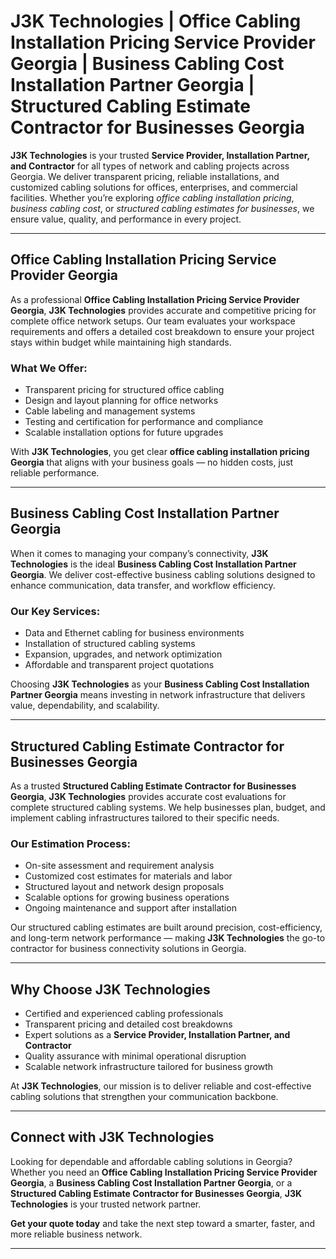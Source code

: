 # J3K Technologies | Office Cabling Installation Pricing Service Provider Georgia | Business Cabling Cost Installation Partner Georgia | Structured Cabling Estimate Contractor for Businesses Georgia

**J3K Technologies** is your trusted **Service Provider, Installation Partner, and Contractor** for all types of network and cabling projects across Georgia. We deliver transparent pricing, reliable installations, and customized cabling solutions for offices, enterprises, and commercial facilities. Whether you’re exploring *office cabling installation pricing*, *business cabling cost*, or *structured cabling estimates for businesses*, we ensure value, quality, and performance in every project.

---

## Office Cabling Installation Pricing Service Provider Georgia

As a professional **Office Cabling Installation Pricing Service Provider Georgia**, **J3K Technologies** provides accurate and competitive pricing for complete office network setups. Our team evaluates your workspace requirements and offers a detailed cost breakdown to ensure your project stays within budget while maintaining high standards.

### What We Offer:
- Transparent pricing for structured office cabling  
- Design and layout planning for office networks  
- Cable labeling and management systems  
- Testing and certification for performance and compliance  
- Scalable installation options for future upgrades  

With **J3K Technologies**, you get clear **office cabling installation pricing Georgia** that aligns with your business goals — no hidden costs, just reliable performance.

---

## Business Cabling Cost Installation Partner Georgia

When it comes to managing your company’s connectivity, **J3K Technologies** is the ideal **Business Cabling Cost Installation Partner Georgia**. We deliver cost-effective business cabling solutions designed to enhance communication, data transfer, and workflow efficiency.

### Our Key Services:
- Data and Ethernet cabling for business environments  
- Installation of structured cabling systems  
- Expansion, upgrades, and network optimization  
- Affordable and transparent project quotations  

Choosing **J3K Technologies** as your **Business Cabling Cost Installation Partner Georgia** means investing in network infrastructure that delivers value, dependability, and scalability.

---

## Structured Cabling Estimate Contractor for Businesses Georgia

As a trusted **Structured Cabling Estimate Contractor for Businesses Georgia**, **J3K Technologies** provides accurate cost evaluations for complete structured cabling systems. We help businesses plan, budget, and implement cabling infrastructures tailored to their specific needs.

### Our Estimation Process:
- On-site assessment and requirement analysis  
- Customized cost estimates for materials and labor  
- Structured layout and network design proposals  
- Scalable options for growing business operations  
- Ongoing maintenance and support after installation  

Our structured cabling estimates are built around precision, cost-efficiency, and long-term network performance — making **J3K Technologies** the go-to contractor for business connectivity solutions in Georgia.

---

## Why Choose J3K Technologies

- Certified and experienced cabling professionals  
- Transparent pricing and detailed cost breakdowns  
- Expert solutions as a **Service Provider, Installation Partner, and Contractor**  
- Quality assurance with minimal operational disruption  
- Scalable network infrastructure tailored for business growth  

At **J3K Technologies**, our mission is to deliver reliable and cost-effective cabling solutions that strengthen your communication backbone.

---

## Connect with J3K Technologies

Looking for dependable and affordable cabling solutions in Georgia? Whether you need an **Office Cabling Installation Pricing Service Provider Georgia**, a **Business Cabling Cost Installation Partner Georgia**, or a **Structured Cabling Estimate Contractor for Businesses Georgia**, **J3K Technologies** is your trusted network partner.

**Get your quote today** and take the next step toward a smarter, faster, and more reliable business network.

---

